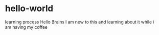 # hello-world
learning process 
Hello Brains
I am new to this and learning about it
while i am having my coffee
